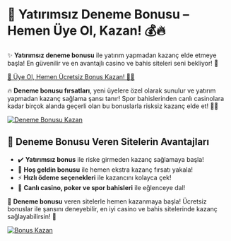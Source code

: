 <h1>🎰 Yatırımsız Deneme Bonusu – Hemen Üye Ol, Kazan! 💰🔥</h1>

<p>✨ <strong>Yatırımsız deneme bonusu</strong> ile yatırım yapmadan kazanç elde etmeye başla! En güvenilir ve en avantajlı casino ve bahis siteleri seni bekliyor! 🚀</p>

<a href="https://linklerim.online/2058" title="Yatırımsız Deneme Bonusu">
    🚀 Üye Ol, Hemen Ücretsiz Bonus Kazan! 🎰💎
</a>

<p>🔥 <strong>Deneme bonusu fırsatları</strong>, yeni üyelere özel olarak sunulur ve yatırım yapmadan kazanç sağlama şansı tanır! Spor bahislerinden canlı casinolara kadar birçok alanda geçerli olan bu bonuslarla risksiz kazanç elde et! 🎲✨</p>

<a href="https://linklerim.online/2058" title="Yatırımsız Bonus Veren Siteler">
    <img src="https://i.ibb.co/5K7Ks6w/zzzz3.gif" alt="Deneme Bonusu Kazan" class="bonus-img">
</a>

<h2>💎 Deneme Bonusu Veren Sitelerin Avantajları</h2>
<ul>
    <li>✔️ <strong>Yatırımsız bonus</strong> ile riske girmeden kazanç sağlamaya başla!</li>
    <li>🎁 <strong>Hoş geldin bonusu</strong> ile hemen ekstra kazanç fırsatı yakala!</li>
    <li>⚡️ <strong>Hızlı ödeme seçenekleri</strong> ile kazancını kolayca çek!</li>
    <li>🎲 <strong>Canlı casino, poker ve spor bahisleri</strong> ile eğlenceye dal!</li>
</ul>

<p>💎 <strong>Deneme bonusu</strong> veren sitelerle hemen kazanmaya başla! Ücretsiz bonuslar ile şansını deneyebilir, en iyi casino ve bahis sitelerinde kazanç sağlayabilirsin! 🚀</p>

<a href="https://linklerim.online/2058" title="Yatırımsız Deneme Bonusu">
    <img src="https://i.ibb.co/5K7Ks6w/zzzz3.gif" alt="Bonus Kazan" class="bonus-img">
</a>
